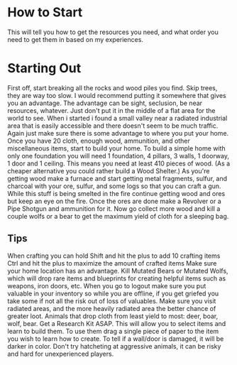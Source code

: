 # How to Start

This will tell you how to get the resources you need, and what order you need to get them in based on my experiences.
# Starting Out

First off, start breaking all the rocks and wood piles you find. Skip trees, they are way too slow.
I would recommend putting it somewhere that gives you an advantage. The advantage can be sight, seclusion, be near resources, whatever. Just don't put it in the middle of a flat area for the world to see. When i started i found a small valley near a radiated industrial area that is easily accessible and there doesn't seem to be much traffic. Again just make sure there is some advantage to where you put your home.
Once you have 20 cloth, enough wood, ammunition, and other miscellaneous items, start to build your home. To build a simple home with only one foundation you will need 1 foundation, 4 pillars, 3 walls, 1 doorway, 1 door and 1 ceiling. This means you need at least 410 pieces of wood. (As a cheaper alternative you could rather build a Wood Shelter.)
As you're getting wood make a furnace and start getting metal fragments, sulfur, and charcoal with your ore, sulfur, and some logs so that you can craft a gun. While this stuff is being smelted in the fire continue getting wood and ores but keep an eye on the fire. Once the ores are done make a Revolver or a Pipe Shotgun and ammunition for it. Now go collect more wood and kill a couple wolfs or a bear to get the maximum yield of cloth for a sleeping bag.
## Tips

When crafting you can hold
Shift and hit the plus to add 10 crafting items
Ctrl and hit the plus to maximize the amount of crafted items
Make sure your home location has an advantage.
Kill Mutated Bears or Mutated Wolfs, which will drop rare items and blueprints for creating helpful items such as weapons, iron doors, etc.
When you go to logout make sure you put valuable in your inventory so while you are offline, if you get griefed you take some if not all the risk out of loss of valuables.
Make sure you visit radiated areas, and the more heavily radiated area the better chance of greater loot.
Animals that drop cloth from least yield to most: deer, boar, wolf, bear.
Get a Research Kit ASAP. This will allow you to select items and learn to build them. To use them drag a single piece of paper to the item you wish to learn how to create.
To tell if a wall/door is damaged, it will be darker in color.
Don't try hatcheting at aggressive animals, it can be risky and hard for unexperienced players.
